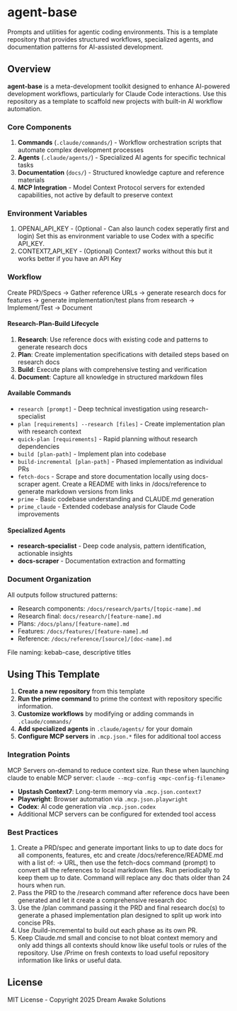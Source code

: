 # agent-base

Prompts and utilities for agentic coding environments. This is a template repository that provides structured workflows, specialized agents, and documentation patterns for AI-assisted development.

## Overview

**agent-base** is a meta-development toolkit designed to enhance AI-powered development workflows, particularly for Claude Code interactions. Use this repository as a template to scaffold new projects with built-in AI workflow automation.

### Core Components

1. **Commands** (`.claude/commands/`) - Workflow orchestration scripts that automate complex development processes
2. **Agents** (`.claude/agents/`) - Specialized AI agents for specific technical tasks
3. **Documentation** (`docs/`) - Structured knowledge capture and reference materials
4. **MCP Integration** - Model Context Protocol servers for extended capabilities, not active by default to preserve context

### Environment Variables
1. OPENAI_API_KEY - (Optional - Can also launch codex seperatly first and login) Set this as environment variable to use Codex with a specific API_KEY. 
2. CONTEXT7_API_KEY - (Optional) Context7 works without this but it works better if you have an API Key

### Workflow
Create PRD/Specs -> Gather reference URLs -> generate research docs for features -> generate implementation/test plans from research -> Implement/Test -> Document

#### Research-Plan-Build Lifecycle
1. **Research**: Use reference docs with existing code and patterns to generate research docs
2. **Plan**: Create implementation specifications with detailed steps based on research docs
3. **Build**: Execute plans with comprehensive testing and verification
4. **Document**: Capture all knowledge in structured markdown files

#### Available Commands
- `research [prompt]` - Deep technical investigation using research-specialist
- `plan [requirements] --research [files]` - Create implementation plan with research context
- `quick-plan [requirements]` - Rapid planning without research dependencies
- `build [plan-path]` - Implement plan into codebase
- `build-incremental [plan-path]` - Phased implementation as individual PRs
- `fetch-docs` - Scrape and store documentation locally using docs-scraper agent. Create a README with links in /docs/reference to generate markdown versions from links
- `prime` - Basic codebase understanding and CLAUDE.md generation
- `prime_claude` - Extended codebase analysis for Claude Code improvements

#### Specialized Agents
- **research-specialist** - Deep code analysis, pattern identification, actionable insights
- **docs-scraper** - Documentation extraction and formatting

### Document Organization

All outputs follow structured patterns:
- Research components: `/docs/research/parts/[topic-name].md`
- Research final: `docs/research/[feature-name].md`
- Plans: `/docs/plans/[feature-name].md`
- Features: `/docs/features/[feature-name].md`
- Reference: `/docs/reference/[source]/[doc-name].md`

File naming: kebab-case, descriptive titles

## Using This Template

1. **Create a new repository** from this template
2. **Run the prime command** to prime the context with repository specific information. 
3. **Customize workflows** by modifying or adding commands in `.claude/commands/`
4. **Add specialized agents** in `.claude/agents/` for your domain
5. **Configure MCP servers** in `.mcp.json.*` files for additional tool access

### Integration Points

MCP Servers on-demand to reduce context size. Run these when launching claude to enable MCP server:
`claude --mcp-config <mpc-config-filename>`

- **Upstash Context7**: Long-term memory via `.mcp.json.context7`
- **Playwright**: Browser automation via `.mcp.json.playwright`
- **Codex**: AI code generation via `.mcp.json.codex`
- Additional MCP servers can be configured for extended tool access

### Best Practices
1. Create a PRD/spec and generate important links to up to date docs for all components, features, etc and create /docs/reference/README.md with a list of: <feature name> -> URL, then use the fetch-docs command (prompt) to convert all the references to local markdown files. Run periodically to keep them up to date. Command will replace any doc thats older than 24 hours when run.
2. Pass the PRD to the /research command after reference docs have been generated and let it create a comprehensive research doc 
3. Use the /plan command passing it the PRD and final research doc(s) to generate a phased implementation plan designed to split up work into concise PRs.
4. Use /build-incremental to build out each phase as its own PR.
5. Keep Claude.md small and concise to not bloat context memory and only add things all contexts should know like useful tools or rules of the repository. Use /Prime on fresh contexts to load useful repository information like links or useful data. 

## License

MIT License - Copyright 2025 Dream Awake Solutions
